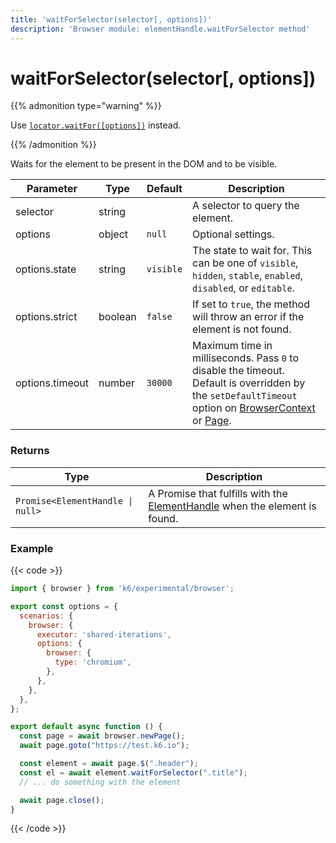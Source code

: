```yaml
---
title: 'waitForSelector(selector[, options])'
description: 'Browser module: elementHandle.waitForSelector method'
---
```


# waitForSelector(selector[, options])

{{% admonition type="warning" %}}

Use [`locator.waitFor([options])`](https://grafana.com/docs/k6/<K6_VERSION>/javascript-api/k6-experimental/browser/locator/waitfor/) instead.

{{% /admonition %}}

Waits for the element to be present in the DOM and to be visible.

<TableWithNestedRows>

| Parameter       | Type    | Default   | Description                                                                                                                                                                                                                                                                                                                                   |
| --------------- | ------- | --------- | --------------------------------------------------------------------------------------------------------------------------------------------------------------------------------------------------------------------------------------------------------------------------------------------------------------------------------------------- |
| selector        | string  |           | A selector to query the element.                                                                                                                                                                                                                                                                                                              |
| options         | object  | `null`    | Optional settings.                                                                                                                                                                                                                                                                                                                            |
| options.state   | string  | `visible` | The state to wait for. This can be one of `visible`, `hidden`, `stable`, `enabled`, `disabled`, or `editable`.                                                                                                                                                                                                                                |
| options.strict  | boolean | `false`   | If set to `true`, the method will throw an error if the element is not found.                                                                                                                                                                                                                                                                 |
| options.timeout | number  | `30000`   | Maximum time in milliseconds. Pass `0` to disable the timeout. Default is overridden by the `setDefaultTimeout` option on [BrowserContext](https://grafana.com/docs/k6/<K6_VERSION>/javascript-api/k6-experimental/browser/browsercontext/) or [Page](https://grafana.com/docs/k6/<K6_VERSION>/javascript-api/k6-experimental/browser/page/). |

</TableWithNestedRows>

### Returns

| Type                             | Description                                                                                                                                                                 |
| -------------------------------- | --------------------------------------------------------------------------------------------------------------------------------------------------------------------------- |
| `Promise<ElementHandle \| null>` | A Promise that fulfills with the [ElementHandle](https://grafana.com/docs/k6/<K6_VERSION>/javascript-api/k6-experimental/browser/elementhandle/) when the element is found. |

### Example

{{< code >}}

```javascript
import { browser } from 'k6/experimental/browser';

export const options = {
  scenarios: {
    browser: {
      executor: 'shared-iterations',
      options: {
        browser: {
          type: 'chromium',
        },
      },
    },
  },
};

export default async function () {
  const page = await browser.newPage();
  await page.goto("https://test.k6.io");

  const element = await page.$(".header");
  const el = await element.waitForSelector(".title");
  // ... do something with the element

  await page.close();
}
```

{{< /code >}}
